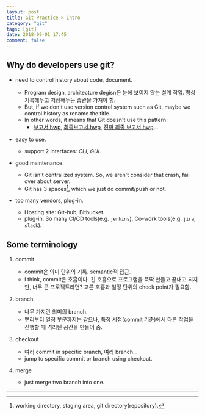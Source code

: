 ```yaml
---
layout: post
title: Git-Practice > Intro
category: "git"
tags: [git]
date: 2018-09-01 17:45
comment: false
---
```


## Why do developers use git?
- need to control history about code, document.
    - Program design, architecture degisn은 눈에 보이지 않는 설계 작업. 항상 기록해두고 저장해두는 습관을 가져야 함.
    - But, if we don't use version control system such as Git, maybe we control history as rename the title.
    - In other words, it means that Git doesn't use this pattern:
        - [보고서.hwp](#), [최종보고서.hwp](#), [진짜 최종 보고서.hwp](#)...

- easy to use.
    - support 2 interfaces: *CLI*, *GUI*.

- good maintenance.
    - Git isn't centralized system. So, we aren't consider that crash, fail over about server.
    - Git has 3 spaces[^1], which we just do commit/push or not.

- too many vendors, plug-in.
    - Hosting site: Git-hub, Bitbucket.
    - plug-in: So many CI/CD tools(e.g. `jenkins`), Co-work tools(e.g. `jira`, `slack`).

## Some terminology
1. commit
    - commit은 의미 단위의 기록. semantic적 접근.
    - I think, commit은 호흡이다. 긴 호흡으로 프로그램을 뚝딱 만들고 끝내고 되지만, 너무 큰 프로젝트라면? 고른 호흡과 일정 단위의 check point가 필요함.

2. branch
    - 나무 가지란 의미의 branch.
    - 뿌리부터 일정 부분까지는 같으나, 특정 시점(commit 기준)에서 다른 작업을 진행할 때 격리된 공간을 만들어 줌.

3. checkout
    - 여러 commit in specific branch, 여러 branch...
    - jump to specific commit or branch using checkout.

4. merge
    - just merge two branch into one.
    
---
[^1]:
    working directory, staging area, git directory(repository).
